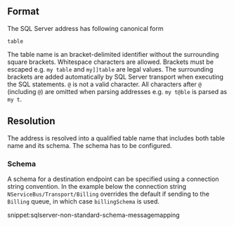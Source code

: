 ## Format

The SQL Server address has following canonical form

```
table
```

The table name is an bracket-delimited identifier without the surrounding square brackets. Whitespace characters are allowed. Brackets must be escaped e.g. `my table` and `my]]table` are legal values. The surrounding brackets are added automatically by SQL Server transport when executing the SQL statements. `@` is not a valid character. All characters after `@` (including `@`) are omitted when parsing addresses e.g. `my t@ble` is parsed as `my t`.


## Resolution

The address is resolved into a qualified table name that includes both table name and its schema. The schema has to be configured.


### Schema

A schema for a destination endpoint can be specified using a connection string convention. In the example below the connection string `NServiceBus/Transport/Billing` overrides the default if sending to the `Billing` queue, in which case `billingSchema` is used.

snippet:sqlserver-non-standard-schema-messagemapping
